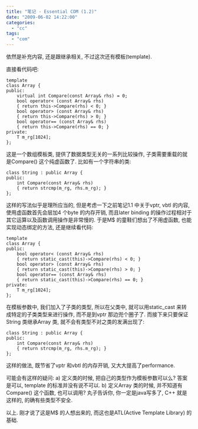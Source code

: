 ```yaml
---
title: "笔记 - Essential COM (1.2)"
date: "2009-06-02 14:22:00"
categories: 
  - "cc"
tags: 
  - "com"
---
```


依然是补充内容, 还是跟继承相关, 不过这次还有模板(template).

直接看代码吧:

```
template 
class Array {
public:
    virtual int Compare(const Array& rhs) = 0;
    bool operator< (const Array& rhs)
    { return this->Compare(rhs) < 0; }
    bool operator> (const Array& rhs)
    { return this->Compare(rhs) > 0; }
    bool operator== (const Array& rhs)
    { return this->Compare(rhs) == 0; }
private:
    T m_rg[1024];
};
```

这是一个数组模板类, 提供了数据类型无关的一系列比较操作, 子类需要重载的就是Compare() 这个纯虚函数了. 比如有一个字符串的类:

```
class String : public Array {
public:
    int Compare(const Array& rhs)
    { return strcmp(m_rg, rhs.m_rg); }
};
```

这样的写法似乎是理所应当的, 但是考虑一下之前笔记1.1 中关于vptr, vbtl 的内容, 使用虚函数首先会层加4 个byte 的内存开销, 而且later binding 的操作过程相对于其它运算以及函数调用操作是非常慢的. 于是M$ 的童鞋们想出了不用虚函数, 也能实现动态绑定的方法, 还是继续看代码:

```
template 
class Array {
public:
    bool operator< (const Array& rhs)
    { return static_cast(this)->Compare(rhs) < 0; }
    bool operator> (const Array& rhs)
    { return static_cast(this)->Compare(rhs) > 0; }
    bool operator== (const Array& rhs)
    { return static_cast(this)->Compare(rhs) == 0; }
private:
    T m_rg[1024];
};
```

在模板参数中, 我们加入了子类的类型, 所以在父类中, 就可以用static\_cast 来转成特定的子类类型来进行操作, 而不是到vptr 那边兜个圈子了. 而接下来只要保证String 类继承Array 类, 就不会有类型不对之类的发满出现了:

```
class String : public Array {
public:
    int Compare(const Array& rhs)
    { return strcmp(m_rg, rhs.m_rg); }
};
```

这样的做法, 既节省了vptr 和vbtl 的内存开销, 又大大提高了performance.

可能会有这样的疑问: a) 定义类的时候, 把自己的类型作为模板参数可以么? 答案是可以, template 的标准并没有说不可以. b) 定义Array 类的时候, 并不知道有Compare() 这个函数, 也可以调用? 丸子告诉你, 你一定是java写多了, C++ 就是这样的, 的确有些类型不安全.

以上. 刚才说了这是M$ 的人想出来的, 而这也是ATL(Active Template Library) 的基础.
